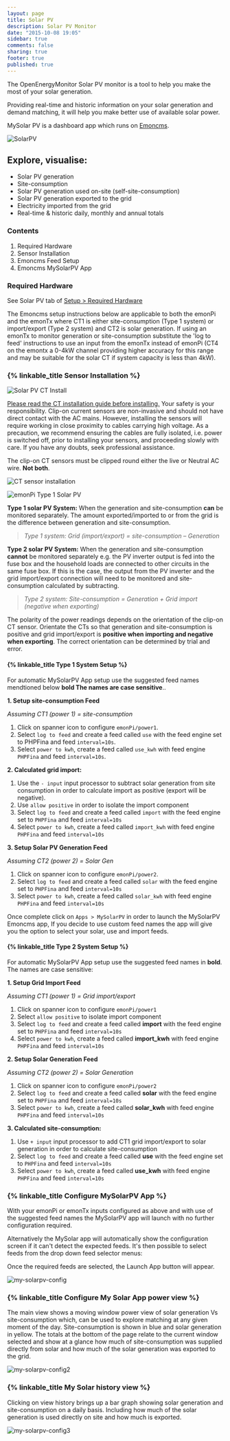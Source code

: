 ```yaml
---
layout: page
title: Solar PV
description: Solar PV Monitor
date: "2015-10-08 19:05"
sidebar: true
comments: false
sharing: true
footer: true
published: true
---
```



The OpenEnergyMonitor Solar PV monitor is a tool to help you make the most of your solar generation.

Providing real-time and historic information on your solar generation and demand matching, it will help you make better use of available solar power.

MySolar PV is a dashboard app which runs on [Emoncms](https://Emoncms.org).

![SolarPV](/images/applications/solar-pv/my-solar-pv.jpg)

## Explore, visualise:

 - Solar PV generation
 - Site-consumption
 - Solar PV generation used on-site (self-site-consumption)
 - Solar PV generation exported to the grid
 - Electricity imported from the grid
 - Real-time & historic daily, monthly and annual totals

### Contents

 1. Required Hardware
 2. Sensor Installation
 3. Emoncms Feed Setup
 4. Emoncms MySolarPV App

### Required Hardware

See Solar PV tab of [Setup > Required Hardware](/setup/)

The Emoncms setup instructions below are applicable to both the emonPi and the emonTx where CT1 is either site-consumption (Type 1 system) or import/export (Type 2 system) and CT2 is solar generation. If using an emonTx to monitor generation or site-consumption substitute the 'log to feed' instructions to use an input from the emonTx instead of emonPi (CT4 on the emontx a 0-4kW channel providing higher accuracy for this range and may be suitable for the solar CT if system capacity is less than 4kW).

### {% linkable_title Sensor Installation %}

![Solar PV CT Install](/images/applications/solar-pv/solar-pv-install.png)

<p class='note warning'>
<a href="https://openenergymonitor.org/emon/Current_Transformer_Installation">Please read the CT installation guide before installing.</a>
Your safety is your responsibility. Clip-on current sensors are non-invasive and should not have direct contact with the AC mains. However, installing the sensors will require working in close proximity to cables carrying high voltage. As a precaution, we recommend ensuring the cables are fully isolated, i.e. power is switched off, prior to installing your sensors, and proceeding slowly with care. If you have any doubts, seek professional assistance.
</p>

<p class='note'>
The clip-on CT sensors must be clipped round either the live or Neutral AC wire. <strong>Not both</strong>.
</p>

![CT sensor installation ](/images/applications/solar-pv/ctinstall.jpg)

![emonPi Type 1 Solar PV](/images/applications/solar-pv/emonpi-type1-solarpv.png)

**Type 1 solar PV System:** When the generation and site-consumption **can** be monitored separately. The amount exported/imported to or from the grid is the difference between generation and site-consumption.

> *Type 1 system:  Grid (import/export) = site-consumption – Generation*


**Type 2 solar PV System:** When the generation and site-consumption **cannot** be monitored separately e.g. the PV inverter output is fed into the fuse box and the household loads are connected to other circuits in the same fuse box. If this is the case, the output from the PV inverter and the grid import/export connection will need to be monitored and site-consumption calculated by subtracting.

> *Type 2 system:  Site-consumption = Generation + Grid import (negative when exporting)*


<p class='note'>
The polarity of the power readings depends on the orientation of the clip-on CT sensor. Orientate the CTs so that generation and site-consumption is positive and grid import/export is <b>positive when importing and negative when exporting</b>. The correct orientation can be determined by trial and error.
</p>

#### {% linkable_title Type 1 System Setup %}


<p class='note'>
For automatic MySolarPV App setup use the suggested feed names mendtioned below <b>bold The names are case sensitive</b>..
</p>

**1. Setup site-consumption Feed**

*Assuming CT1 (power 1) = site-consumption*

 1. Click on spanner icon to configure `emonPi/power1`.
 2. Select `log to feed` and create a feed called `use` with the feed engine set to PHPFina and feed `interval=10s`.
 3. Select `power to kwh`, create a feed called `use_kwh` with feed engine `PHPFina` and feed `interval=10s`.

**2. Calculated grid import:**

 1. Use the `- input` input processor to subtract solar generation from site consumption in order to calculate import as positive (export will be negative).
 2. Use `allow positive` in order to isolate the import component
 3. Select `log to feed` and create a feed called `import` with the feed engine set to `PHPFina` and feed `interval=10s`
 4. Select `power to kwh`, create a feed called `import_kwh` with feed engine `PHPFina` and feed `interval=10s`

**3. Setup Solar PV Generation Feed**

*Assuming CT2 (power 2) = Solar Gen*

 1. Click on spanner icon to configure `emonPi/power2`.
 2. Select `log to feed` and create a feed called `solar` with the feed engine set to `PHPFina` and feed `interval=10s`
 3. Select `power to kwh`, create a feed called `solar_kwh` with feed engine `PHPFina` and feed `interval=10s`
 
Once complete click on `Apps > MySolarPV` in order to launch the MySolarPV Emoncms app, If you decide to use custom feed names the app will give you the option to select your solar, use and import feeds.

#### {% linkable_title Type 2 System Setup %}


<p class='note'>
For automatic MySolarPV App setup use the suggested feed names in <b>bold</b>. The names are case sensitive:
</p>

**1. Setup Grid Import Feed**

*Assuming CT1 (power 1) = Grid import/export*

 1. Click on spanner icon to configure `emonPi/power1`
 2. Select `allow positive` to isolate import component
 3. Select `log to feed` and create a feed called **import** with the feed engine set to `PHPFina` and feed `interval=10s`
 4. Select `power to kwh`, create a feed called **import_kwh** with feed engine `PHPFina` and feed `interval=10s`
 
**2. Setup Solar Generation Feed**

*Assuming CT2 (power 2) = Solar Generation*

 1. Click on spanner icon to configure `emonPi/power2`
 2. Select `log to feed` and create a feed called **solar** with the feed engine set to `PHPFina` and feed `interval=10s`
 3. Select `power to kwh`, create a feed called **solar_kwh** with feed engine `PHPFina` and feed `interval=10s`

**3. Calculated site-consumption:**

 1. Use `+ input` input processor to add CT1 grid import/export to solar generation in order to calculate site-consumption
 2. Select `log to feed` and create a feed called **use** with the feed engine set to `PHPFina` and feed `interval=10s`
 3. Select `power to kwh`, create a feed called **use_kwh** with feed engine `PHPFina` and feed `interval=10s`

### {% linkable_title Configure MySolarPV App %}

With your emonPi or emonTx inputs configured as above and with use of the suggested feed names the MySolarPV app will launch with no further configuration required.

Alternatively the MySolar app will automatically show the configuration screen if it can't detect the expected feeds. It's then possible to select feeds from the drop down feed selector menus:

Once the required feeds are selected, the Launch App button will appear.

![my-solarpv-config](/images/applications/solar-pv/my-solarpv-config.png)

### {% linkable_title Configure My Solar App power view %}

The main view shows a moving window power view of solar generation Vs site-consumption which, can be used to explore matching at any given moment of the day. Site-consumption is shown in blue and solar generation in yellow. The totals at the bottom of the page relate to the current window selected and show at a glance how much of site-consumption was supplied directly from solar and how much of the solar generation was exported to the grid.

![my-solarpv-config2](/images/applications/solar-pv//my-solarpv1.png)

### {% linkable_title My Solar history view %}

Clicking on view history brings up a bar graph showing solar generation and site-consumption on a daily basis. Including how much of the solar generation is used directly on site and how much is exported.

![my-solarpv-config3](/images/applications/solar-pv//my-solar-pv2.png)
